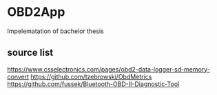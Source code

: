 # OBD2App
Impelematation of bachelor thesis 

## source list
https://www.csselectronics.com/pages/obd2-data-logger-sd-memory-convert
https://github.com/tzebrowski/ObdMetrics
https://github.com/fussek/Bluetooth-OBD-II-Diagnostic-Tool
